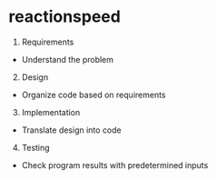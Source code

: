# reactionspeed

1. Requirements
-  Understand the problem
2. Design
-  Organize code based on requirements
3. Implementation
-  Translate design into code
4. Testing
-  Check program results with predetermined inputs
